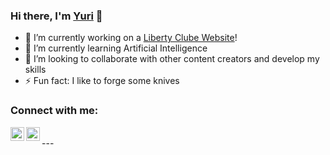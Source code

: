 ### Hi there, I'm [Yuri][pwebsite] 👋

- 🔭 I’m currently working on a [Liberty Clube Website][website]!
- 🌱 I’m currently learning Artificial Intelligence
- 👯 I’m looking to collaborate with other content creators and develop my skills
- ⚡ Fun fact: I like to forge some knives

### Connect with me:

[<img align="left" alt="codeSTACKr | LinkedIn" width="22px" src="https://cdn.jsdelivr.net/npm/simple-icons@v3/icons/linkedin.svg" />][linkedin]
[<img align="left" alt="codeSTACKr | Instagram" width="22px" src="https://cdn.jsdelivr.net/npm/simple-icons@v3/icons/instagram.svg" />][instagram]

<br />
---

[pwebsite]: https://www.yurialmeida.com/
[website]: https://www.libertyclube.com.br/
[instagram]: https://instagram.com/yuri.l.a
[linkedin]: https://www.linkedin.com/in/yuri-almeida-62bb8b14a/

